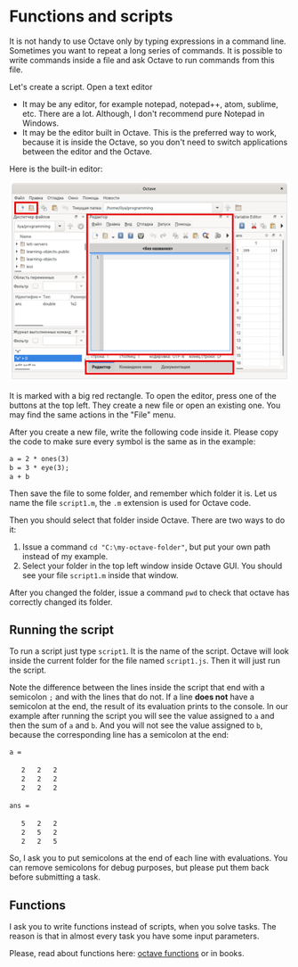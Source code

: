 # Functions and scripts

It is not handy to use Octave only by typing expressions in a command line. Sometimes
you want to repeat a long series of commands. It is possible to write commands inside
a file and ask Octave to run commands from this file.

Let's create a script. Open a text editor
  - It may be any editor, for example notepad, notepad++, atom, sublime, etc. There are a lot.
  Although, I don't recommend pure Notepad in Windows.
  - It may be the editor built in Octave. This is the preferred way to work, because it is inside
  the Octave, so you don't need to switch applications between the editor and the Octave.
  
Here is the built-in editor:

![built-in editor](editor.png)

It is marked with a big red rectangle. To open the editor, press
one of the buttons at the top left. They create a new file or open
an existing one. You may find the same actions in the "File" menu.

After you create a new file, write the following code inside it.
Please copy the code to make sure every symbol is the same as in the example:

```
a = 2 * ones(3)
b = 3 * eye(3);
a + b
```

Then save the file to some folder, and remember which folder it is.
Let us name the file `script1.m`, the `.m` extension
is used for Octave code.

Then you should select that folder inside Octave. There are two ways to do it:

1. Issue a command `cd "C:\my-octave-folder"`, but put your own path instead of my example.
1. Select your folder in the top left window inside Octave GUI. You should see your file
`script1.m` inside that window.

After you changed the folder, issue a command `pwd` to check that octave has
correctly changed its folder.

## Running the script

To run a script just type `script1`. It is the name of the script. Octave will look inside
the current folder for the file named `script1.js`. Then it will just run the script.

Note the difference between the lines inside the script that end with a semicolon `;` and
with the lines that do not. If a line **does not** have a semicolon at the end, the result
of its evaluation prints to the console. In our example after running the script you will
see the value assigned to `a` and then the sum of `a` and `b`. And you will not see the value
assigned to `b`, because the corresponding line has a semicolon at the end:

```
a =

   2   2   2
   2   2   2
   2   2   2

ans =

   5   2   2
   2   5   2
   2   2   5
``` 

So, I ask you to put semicolons at the end of each line with evaluations. You can remove
semicolons for debug purposes, but please put them back before submitting a task.

## Functions

I ask you to write functions instead of scripts, when you solve tasks. The reason is
that in almost every task you have some input parameters.

Please, read about functions here: [octave functions](https://octave.org/doc/v4.0.1/Defining-Functions.html) or in books.
